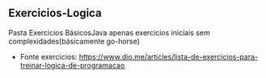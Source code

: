 ## Exercicios-Logica

Pasta Exercicios BásicosJava apenas exercicios iniciais sem complexidades(básicamente go-horse)
 - Fonte exercicios: https://www.dio.me/articles/lista-de-exercicios-para-treinar-logica-de-programacao